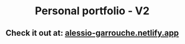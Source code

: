<h1 align="center">
  Personal portfolio - V2
</h1>

<h2 align="center">Check it out at: <a href="alessio-portfolio.netlify.app">alessio-garrouche.netlify.app</a></h2>
